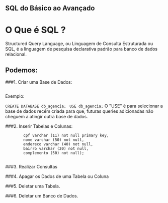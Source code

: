 ## SQL do Básico ao Avançado

# O Que é SQL ?

Structured Query Language, ou Linguagem de Consulta Estruturada ou SQL, é a linguagem de pesquisa declarativa padrão para banco de dados relacional.

## Podemos:

###1. Criar uma Base de Dados:

``` CREATE DATABASE [NOME DO BANCO];
```
Exemplo: 

``` CREATE DATABASE db_agencia; ```
``` USE db_agencia;```
O "USE" é para selecionar a base de dados recém criada para que, futuras queries adicionadas não cheguem a atingir outra base de dados.

###2. Inserir Tabelas e Colunas:

``` CREATE TABLE tb_cliente (
        cpf varchar (11) not null primary key,
        nome varchar (50) not null,
        endereco varchar (40) not null,
        bairro varchar (20) not null,
        complemento (50) not null);
```

``` CREATE TABLE tb_vendedor (

```

###3. Realizar Consultas

###4. Apagar os Dados de uma Tabela ou Coluna

###5. Deletar uma Tabela.

###6. Deletar um Banco de Dados.
